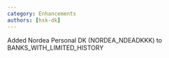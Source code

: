 ```yaml
---
category: Enhancements
authors: [hsk-dk]
---
```


Added Nordea Personal DK (NORDEA_NDEADKKK) to BANKS_WITH_LIMITED_HISTORY
